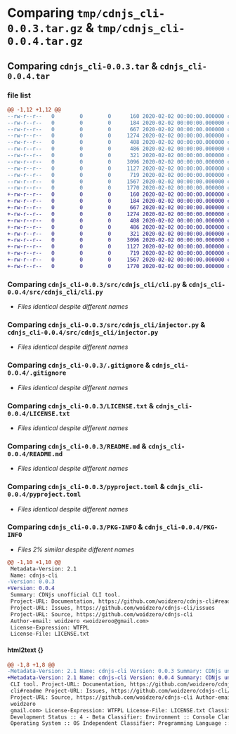 # Comparing `tmp/cdnjs_cli-0.0.3.tar.gz` & `tmp/cdnjs_cli-0.0.4.tar.gz`

## Comparing `cdnjs_cli-0.0.3.tar` & `cdnjs_cli-0.0.4.tar`

### file list

```diff
@@ -1,12 +1,12 @@
--rw-r--r--   0        0        0      160 2020-02-02 00:00:00.000000 cdnjs_cli-0.0.3/src/cdnjs_cli/__about__.py
--rw-r--r--   0        0        0      184 2020-02-02 00:00:00.000000 cdnjs_cli-0.0.3/src/cdnjs_cli/__main__.py
--rw-r--r--   0        0        0      667 2020-02-02 00:00:00.000000 cdnjs_cli-0.0.3/src/cdnjs_cli/cli.py
--rw-r--r--   0        0        0     1274 2020-02-02 00:00:00.000000 cdnjs_cli-0.0.3/src/cdnjs_cli/injector.py
--rw-r--r--   0        0        0      408 2020-02-02 00:00:00.000000 cdnjs_cli-0.0.3/src/cdnjs_cli/logger.py
--rw-r--r--   0        0        0      486 2020-02-02 00:00:00.000000 cdnjs_cli-0.0.3/src/cdnjs_cli/util.py
--rw-r--r--   0        0        0      321 2020-02-02 00:00:00.000000 cdnjs_cli-0.0.3/tests/test.html
--rw-r--r--   0        0        0     3096 2020-02-02 00:00:00.000000 cdnjs_cli-0.0.3/.gitignore
--rw-r--r--   0        0        0     1127 2020-02-02 00:00:00.000000 cdnjs_cli-0.0.3/LICENSE.txt
--rw-r--r--   0        0        0      719 2020-02-02 00:00:00.000000 cdnjs_cli-0.0.3/README.md
--rw-r--r--   0        0        0     1567 2020-02-02 00:00:00.000000 cdnjs_cli-0.0.3/pyproject.toml
--rw-r--r--   0        0        0     1770 2020-02-02 00:00:00.000000 cdnjs_cli-0.0.3/PKG-INFO
+-rw-r--r--   0        0        0      160 2020-02-02 00:00:00.000000 cdnjs_cli-0.0.4/src/cdnjs_cli/__about__.py
+-rw-r--r--   0        0        0      184 2020-02-02 00:00:00.000000 cdnjs_cli-0.0.4/src/cdnjs_cli/__main__.py
+-rw-r--r--   0        0        0      667 2020-02-02 00:00:00.000000 cdnjs_cli-0.0.4/src/cdnjs_cli/cli.py
+-rw-r--r--   0        0        0     1274 2020-02-02 00:00:00.000000 cdnjs_cli-0.0.4/src/cdnjs_cli/injector.py
+-rw-r--r--   0        0        0      408 2020-02-02 00:00:00.000000 cdnjs_cli-0.0.4/src/cdnjs_cli/logger.py
+-rw-r--r--   0        0        0      486 2020-02-02 00:00:00.000000 cdnjs_cli-0.0.4/src/cdnjs_cli/util.py
+-rw-r--r--   0        0        0      321 2020-02-02 00:00:00.000000 cdnjs_cli-0.0.4/tests/test.html
+-rw-r--r--   0        0        0     3096 2020-02-02 00:00:00.000000 cdnjs_cli-0.0.4/.gitignore
+-rw-r--r--   0        0        0     1127 2020-02-02 00:00:00.000000 cdnjs_cli-0.0.4/LICENSE.txt
+-rw-r--r--   0        0        0      719 2020-02-02 00:00:00.000000 cdnjs_cli-0.0.4/README.md
+-rw-r--r--   0        0        0     1567 2020-02-02 00:00:00.000000 cdnjs_cli-0.0.4/pyproject.toml
+-rw-r--r--   0        0        0     1770 2020-02-02 00:00:00.000000 cdnjs_cli-0.0.4/PKG-INFO
```

### Comparing `cdnjs_cli-0.0.3/src/cdnjs_cli/cli.py` & `cdnjs_cli-0.0.4/src/cdnjs_cli/cli.py`

 * *Files identical despite different names*

### Comparing `cdnjs_cli-0.0.3/src/cdnjs_cli/injector.py` & `cdnjs_cli-0.0.4/src/cdnjs_cli/injector.py`

 * *Files identical despite different names*

### Comparing `cdnjs_cli-0.0.3/.gitignore` & `cdnjs_cli-0.0.4/.gitignore`

 * *Files identical despite different names*

### Comparing `cdnjs_cli-0.0.3/LICENSE.txt` & `cdnjs_cli-0.0.4/LICENSE.txt`

 * *Files identical despite different names*

### Comparing `cdnjs_cli-0.0.3/README.md` & `cdnjs_cli-0.0.4/README.md`

 * *Files identical despite different names*

### Comparing `cdnjs_cli-0.0.3/pyproject.toml` & `cdnjs_cli-0.0.4/pyproject.toml`

 * *Files identical despite different names*

### Comparing `cdnjs_cli-0.0.3/PKG-INFO` & `cdnjs_cli-0.0.4/PKG-INFO`

 * *Files 2% similar despite different names*

```diff
@@ -1,10 +1,10 @@
 Metadata-Version: 2.1
 Name: cdnjs-cli
-Version: 0.0.3
+Version: 0.0.4
 Summary: CDNjs unofficial CLI tool.
 Project-URL: Documentation, https://github.com/woidzero/cdnjs-cli#readme
 Project-URL: Issues, https://github.com/woidzero/cdnjs-cli/issues
 Project-URL: Source, https://github.com/woidzero/cdnjs-cli
 Author-email: woidzero <woidzeroo@gmail.com>
 License-Expression: WTFPL
 License-File: LICENSE.txt
```

#### html2text {}

```diff
@@ -1,8 +1,8 @@
-Metadata-Version: 2.1 Name: cdnjs-cli Version: 0.0.3 Summary: CDNjs unofficial
+Metadata-Version: 2.1 Name: cdnjs-cli Version: 0.0.4 Summary: CDNjs unofficial
 CLI tool. Project-URL: Documentation, https://github.com/woidzero/cdnjs-
 cli#readme Project-URL: Issues, https://github.com/woidzero/cdnjs-cli/issues
 Project-URL: Source, https://github.com/woidzero/cdnjs-cli Author-email:
 woidzero
 gmail.com> License-Expression: WTFPL License-File: LICENSE.txt Classifier:
 Development Status :: 4 - Beta Classifier: Environment :: Console Classifier:
 Operating System :: OS Independent Classifier: Programming Language :: Python
```

